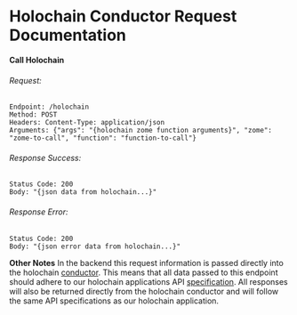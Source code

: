# Holochain Conductor Request Documentation

**Call Holochain**
###### Request: 
```
Endpoint: /holochain
Method: POST
Headers: Content-Type: application/json
Arguments: {"args": "{holochain zome function arguments}", "zome": "zome-to-call", "function": "function-to-call"}
```

###### Response Success: 
```
Status Code: 200
Body: "{json data from holochain...}"
```

###### Response Error: 
```
Status Code: 200
Body: "{json error data from holochain...}"
```

**Other Notes**
In the backend this request information is passed directly into the holochain [conductor](https://developer.holochain.org/guide/latest/conductors.html). This means that all data passed to this endpoint should adhere to our holochain applications API [specification](https://github.com/juntofoundation/Junto/tree/master/junto-rust/docs). All responses will also be returned directly from the holochain conductor and will follow the same API specifications as our holochain application.